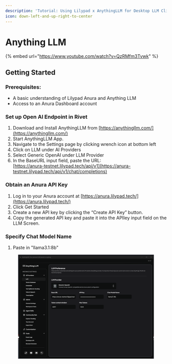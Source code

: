```yaml
---
description: 'Tutorial: Using Lilypad x AnythingLLM for Desktop LLM Client'
icon: down-left-and-up-right-to-center
---
```


# Anything LLM



{% embed url="https://www.youtube.com/watch?v=QzRMfm3Tvwk" %}

## **Getting Started**

### **Prerequisites:**

* A basic understanding of Lilypad Anura and Anything LLM
* Access to an Anura Dashboard account

### **Set up Open AI Endpoint in Rivet**

1. Download and Install AnythingLLM  from [https://anythingllm.com/](https://anythingllm.com/)
2. Start AnythingLLM  App.
3. Navigate to the Settings page by clicking wrench icon at bottom left
4. Click on LLM under AI Providers
5. Select Generic OpenAI under LLM Provider
6. In the BaseURL input field, paste the URL:\
   &#x20; [https://anura-testnet.lilypad.tech/api/v1](https://anura-testnet.lilypad.tech/api/v1/chat/completions)

### **Obtain an Anura API Key**

1. Log in to your Anura account at [https://anura.lilypad.tech/](https://anura.lilypad.tech/)
2. Click Get Started
3. Create a new API key by clicking the “Create API Key” button.
4. Copy the generated API key and paste it into the APIIey input field on the LLM Screen.

### Specify Chat Model Name

1. Paste in "llama3.1:8b"

<figure><img src="../../.gitbook/assets/image (151).png" alt=""><figcaption></figcaption></figure>
